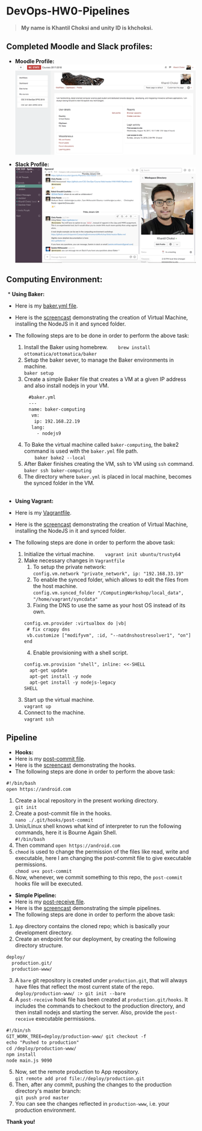 # DevOps-HW0-Pipelines

> **My name is Khantil Choksi and unity ID is khchoksi.**  

## Completed Moodle and Slack profiles:
* **Moodle Profile:** ![img](/MoodleProfile.png)  

* **Slack Profile:** ![img](/SlackProfile.png)

## Computing Environment:
  * **Using Baker:**    
   * Here is my [baker.yml file](/ComputingEnvironment/baker.yml).     
   * Here is the [screencast](https://youtu.be/g_Pa-OYKTzw) demonstrating the creation of Virtual Machine, installing the NodeJS in it and synced folder.  
   * The following steps are to be done in order to perform the above task:  
      1. Install the Baker using homebrew.
       `brew install ottomatica/ottomatica/baker` 
      2. Setup the baker sever, to manage the Baker environments in machine.  
       `baker setup`  
      3. Create a simple Baker file that creates a VM at a given IP address and also install nodejs in your VM.  
  
       ```
            #baker.yml
            ---
            name: baker-computing   
             vm:  
              ip: 192.168.22.19  
             lang:   
               - nodejs9  
       ```      
       4. To Bake the virtual machine called `baker-computing`, the bake2 command is used with the `baker.yml` file path.   
        `baker bake2 --local`   
       5. After Baker finishes creating the VM, ssh to VM using `ssh` command.    
        `baker ssh baker-computing`  
       6. The directory where `baker.yml` is placed in local machine, becomes the synced folder in the VM.   
      
      
* **Using Vagrant:**  
 * Here is my [Vagrantfile](/ComputingEnvironment/Vagrantfile).     
 * Here is the [screencast](https://youtu.be/EfQ_dzlBBmQ) demonstrating the creation of Virtual Machine, installing the NodeJS in it and synced folder.  
 * The following steps are done in order to perform the above task:  
     1. Initialize the virtual machine.
       `vagrant init ubuntu/trusty64` 
     2. Make necessary changes in `Vagrantfile` 
        1. To setup the private network:  
        `config.vm.network "private_network", ip: "192.168.33.19"`  
        2. To enable the synced folder, which allows to edit the files from the host machine.  
        `config.vm.synced_folder "/ComputingWorkshop/local_data", "/home/vagrant/syncdata"` 
        3. Fixing the DNS to use the same as your host OS instead of its own.    
        ```
        config.vm.provider :virtualbox do |vb|  
         # fix crappy dns 
         vb.customize ["modifyvm", :id, "--natdnshostresolver1", "on"]    
        end    
        ```  
        4. Enable provisioning with a shell script.  
        ```  
        config.vm.provision "shell", inline: <<-SHELL
          apt-get update
          apt-get install -y node
          apt-get install -y nodejs-legacy
        SHELL   
        ```   
     3. Start up the virtual machine.  
     `vagrant up`  
     4. Connect to the machine.  
     `vagrant ssh`  

## Pipeline  
 * **Hooks:**   
  * Here is my [post-commit file](/Hooks/post-commit).     
  * Here is the [screencast](https://youtu.be/jqxHrFAYi4M) demonstrating the hooks.    
  * The following steps are done in order to perform the above task:  
```
#!/bin/bash
open https://android.com
```  

 1. Create a local repository in the present working directory.  
 `git init`  
 2. Create a post-commit file in the hooks.  
 `nano ./.git/hooks/post-commit`  
 3. Unix/Linux shell knows what kind of interpreter to run the following commands, here it is Bourne Again Shell.  
 `#!/bin/bash`  
 4. Then command `open https://android.com`    
 5. `chmod` is used to change the permission of the files like read, write and executable, here I am changing the post-commit file to give executable permissions.  
 `chmod u+x post-commit`     
 6. Now, whenever, we commit something to this repo, the `post-commit` hooks file will be executed.  

 * **Simple Pipeline:**   
  * Here is my [post-receive file](/Pipeline/post-receive).  
  * Here is the [screencast](https://youtu.be/SrlqOcZf6qE) demonstrating the simple pipelines.    
  * The following steps are done in order to perform the above task: 
   1. `App` directory contains the cloned repo; which is basically your development directory. 
   2. Create an endpoint for our deployment, by creating the following directory structure.  
   ```
   deploy/
     production.git/  
     production-www/  
   ```  
   3. A `bare` git repository is created under `production.git`, that will always have files that reflect the most current state of the repo.  
   `deploy/production-www/ :> git init --bare`  
   4. A `post-receive` hook file has been created at `production.git/hooks`.  It includes the commands to checkout to the production directory, and then install nodejs and starting the server. Also, provide the `post-receive` executable permissions.
   ```
   #!/bin/sh
   GIT_WORK_TREE=deploy/production-www/ git checkout -f
   echo "Pushed to production"
   cd /deploy/production-www/
   npm install
   node main.js 9090  
   ```  
   5. Now, set the remote production to App repository.   
   `git remote add prod file://deploy/production.git`  
   6. Then, after any commit, pushing the changes to the production directory's master branch:   
   `git push prod master`  
   7. You can see the changes reflected in `production-www`, i.e. your production environment.  

**Thank you!**
